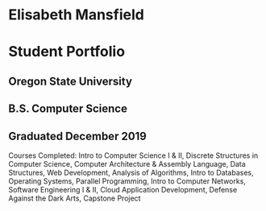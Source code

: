 # Elisabeth Mansfield
# Student Portfolio

## Oregon State University
## B.S. Computer Science
## Graduated December 2019

Courses Completed:
Intro to Computer Science I & II,
Discrete Structures in Computer Science,
Computer Architecture & Assembly Language,
Data Structures,
Web Development,
Analysis of Algorithms,
Intro to Databases,
Operating Systems,
Parallel Programming,
Intro to Computer Networks, 
Software Engineering I & II,
Cloud Application Development,
Defense Against the Dark Arts,
Capstone Project
